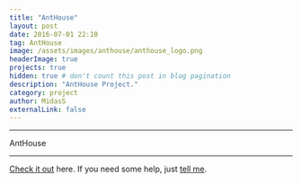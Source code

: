```yaml
---
title: "AntHouse"
layout: post
date: 2016-07-01 22:10
tag: AntHouse
image: /assets/images/anthouse/anthouse_logo.png
headerImage: true
projects: true
hidden: true # don't count this post in blog pagination
description: "AntHouse Project."
category: project
author: MidasS
externalLink: false
---
```


---

AntHouse

---

[Check it out](http://anthouse.co.kr) here.
If you need some help, just [tell me](admin@anthouse.co.kr).
